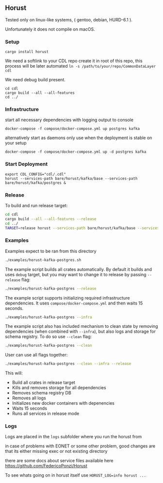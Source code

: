 
## Horust

Tested only on linux-like systems, ( gentoo, debian, HURD-6.1 ).

Unfortunately it does not compile on macOS.

### Setup

```
cargo install horust
```

We need a softlink to your CDL repo create it in root of this repo, this process will be later automated
`ln -s /path/to/your/repo/CommonDataLayer cdl`

We need debug build present.
```
cd cdl
cargo build --all --all-features
cd ../
```

### Infrastructure
start all necessary dependencies with logging output to console
```
docker-compose -f compose/docker-compose.yml up postgres kafka
```

alternatively start as daemons  only use when the deployment is stable on your setup
```
docker-compose -f compose/docker-compose.yml up -d postgres kafka
```

### Start Deployment

```
export CDL_CONFIG="cdl/.cdl"
horust --services-path bare/horust/kafka/base --services-path bare/horust/kafka/postgres &
```

### Release
To build and run release target:

``` sh
cd cdl
cargo build --all --all-features --release
cd ../
TARGET=release horust --services-path bare/horust/kafka/base --services-path bare/horust/kafka/postgres
```

### Examples
Examples expect to be ran from this directory

``` sh
./examples/horust-kafka-postgres.sh
```
The example script builds all crates automatically. By default it builds and uses `debug` target, but you may want to change it to release by passing `--release` flag:

``` sh
./examples/horust-kafka-postgres --release
```

The example script supports initializing required infrastructure dependencies. It uses `compose/docker-compose.yml` and then waits 15 seconds.

``` sh
./examples/horust-kafka-postgres --infra
```

The example script also has included mechanism to clean state by removing dependencies (when combined with `--infra`), but also logs and storage for schema registry. To do so use `--clean` flag:

``` sh
./examples/horust-kafka-postgres --clean
```

User can use all flags together:

``` sh
./examples/horust-kafka-postgres --clean --infra --release
```
This will:

* Build all crates in release target
* Kills and removes storage for all dependencies
* Removes schema registry DB
* Removes all logs
* Initializes new docker containers with depenencies
* Waits 15 seconds
* Runs all services in release mode

### Logs
Logs are placed in the `logs` subfolder where you run the horust from

in case of problems with EONET or some other problem, good changes are
that its either missing exec or not existing directory

there are some docs about service files available here https://github.com/FedericoPonzi/Horust

To see whats going on in horust itself use
`HORUST_LOG=info horust ...`

